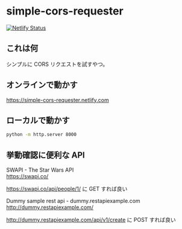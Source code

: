 # simple-cors-requester

[![Netlify Status](https://api.netlify.com/api/v1/badges/cfe69e52-a7ca-4fab-bc61-cda37c17b6a0/deploy-status)](https://app.netlify.com/sites/simple-cors-requester/deploys)

## これは何

シンプルに CORS リクエストを試すやつ。


## オンラインで動かす

https://simple-cors-requester.netlify.com


## ローカルで動かす

```bash
python -m http.server 8000
```

## 挙動確認に便利な API

SWAPI - The Star Wars API  
https://swapi.co/

https://swapi.co/api/people/1/ に GET すれば良い

Dummy sample rest api - dummy.restapiexample.com  
http://dummy.restapiexample.com/

http://dummy.restapiexample.com/api/v1/create に POST すれば良い